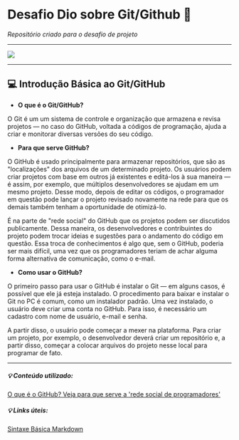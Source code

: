 # Desafio Dio sobre Git/Github 📝
*Repositório criado para o desafio de projeto*



______________________







![](https://github.githubassets.com/images/modules/logos_page/GitHub-Mark.png)





___________________________________





##  💻 Introdução Básica ao Git/GitHub



- **O que é o Git/GitHub?**

O Git é um um sistema de controle e organização que armazena e revisa projetos — no caso do GitHub, voltada a códigos de programação, ajuda a criar e monitorar
diversas versões do seu código.



- **Para que serve GitHub?**

O GitHub é usado principalmente para armazenar repositórios, que são as "localizações" dos arquivos de um determinado projeto. Os usuários podem criar projetos com base em outros já existentes e editá-los à sua maneira — é assim, por exemplo, que múltiplos desenvolvedores se ajudam em um mesmo projeto. Desse modo, depois de editar os códigos, o programador em questão pode lançar o projeto revisado novamente na rede para que os demais também tenham a oportunidade de otimizá-lo.

É na parte de "rede social" do GitHub que os projetos podem ser discutidos publicamente. Dessa maneira, os desenvolvedores e contribuintes do projeto podem trocar ideias e sugestões para o andamento do código em questão. Essa troca de conhecimentos é algo que, sem o GitHub, poderia ser mais difícil, uma vez que os programadores teriam de achar alguma forma alternativa de comunicação, como o e-mail.



- **Como usar o GitHub?**

O primeiro passo para usar o GitHub é instalar o Git — em alguns casos, é possível que ele já esteja instalado. O procedimento para baixar e instalar o Git no PC é comum, como um instalador padrão. Uma vez instalado, o usuário deve criar uma conta no GitHub. Para isso, é necessário um cadastro com nome de usuário, e-mail e senha.

A partir disso, o usuário pode começar a mexer na plataforma. Para criar um projeto, por exemplo, o desenvolvedor deverá criar um repositório e, a partir disso, começar a colocar arquivos do projeto nesse local para programar de fato.





________________________________________________________



##### 💡 Conteúdo utilizado:

[O que é o GitHub? Veja para que serve a 'rede social de programadores'](https://www.techtudo.com.br/listas/2021/05/o-que-e-o-github-veja-para-que-serve-a-rede-social-de-programadores.ghtml)



##### 💡  Links úteis:

[Sintaxe Básica Markdown](hhttps://www.markdownguide.org/basic-syntax/)

